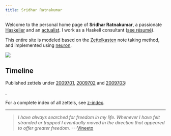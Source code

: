 ```yaml
---
title: Sridhar Ratnakumar
---
```


Welcome to the personal home page of **Sridhar Ratnakumar**, a passionate [Haskeller](https://www.haskell.org/) and an [actualist](https://www.actualists.org/). I work as a Haskell consultant ([see résumé]( https://srid.keybase.pub/resume.pdf)).

This entire site is modeled based on the [Zettelkasten](https://writingcooperative.com/zettelkasten-how-one-german-scholar-was-so-freakishly-productive-997e4e0ca125) note taking method, and implemented using [neuron](https://github.com/srid/neuron).

![](https://srid.keybase.pub/me-small.jpeg)

## Timeline

Published zettels under [2009701](z://health), [2009702](z://personal) and [2009703](z://haskell):

[.](zcfquery://search?tag=chrono&linkTheme=withDate)

For a complete index of all zettels, see [z-index](/z-index.html).

---

> *I have always searched for freedom in my life. Whenever I have felt stranded or trapped I eventually moved in the direction that appeared to offer greater freedom.* ---[Vineeto](http://actualfreedom.com.au/actualism/vineeto/vineeto.htm)
